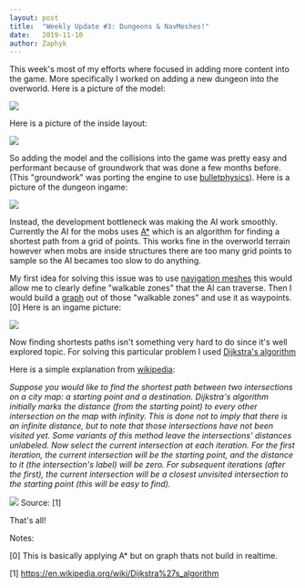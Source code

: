 ```yaml
---
layout: post
title:  "Weekly Update #3: Dungeons & NavMeshes!"
date:   2019-11-10
author: Zaphyk
---
```


This week's most of my efforts where focused in adding more content into the game. More specifically I worked on adding a new dungeon into the overworld. Here is a picture of the model:

![](/assets/img/post2/dungeon_blender.png)

Here is a picture of the inside layout:

![](/assets/img/post2/dungeon_layout.jpg)

So adding the model and the collisions into the game was pretty easy and performant because of groundwork that was done a few months before. (This "groundwork" was porting the engine to use [bulletphysics](https://en.wikipedia.org/wiki/Bullet_(software))). Here is a picture of the dungeon ingame:

![](/assets/img/post2/ingame0.png)

Instead, the development bottleneck was making the AI work smoothly. Currently the AI for the mobs uses [A*](https://en.wikipedia.org/wiki/A*_search_algorithm) which is an algorithm for finding a shortest path from a grid of points. This works fine in the overworld terrain however when mobs are inside structures there are too many grid points to sample so the AI becames too slow to do anything.

My first idea for solving this issue was to use [navigation meshes](https://en.wikipedia.org/wiki/Navigation_mesh) this would allow me to clearly define "walkable zones"
that the AI can traverse. Then I would build a [graph](https://en.wikipedia.org/wiki/Graph_theory) out of those "walkable zones" and use it as waypoints.[0] Here is an ingame picture:

![](/assets/img/post2/navmesh.png)

Now finding shortests paths isn't something very hard to do since it's well explored topic. For solving this particular problem I used [Dijkstra's algorithm ](https://en.wikipedia.org/wiki/Dijkstra%27s_algorithm)

Here is a simple explanation from [wikipedia](https://en.wikipedia.org/wiki/Dijkstra%27s_algorithm):

_Suppose you would like to find the shortest path between two intersections on a city map: a starting point and a destination. Dijkstra's algorithm initially marks the distance (from the starting point) to every other intersection on the map with infinity. This is done not to imply that there is an infinite distance, but to note that those intersections have not been visited yet. Some variants of this method leave the intersections' distances unlabeled. Now select the current intersection at each iteration. For the first iteration, the current intersection will be the starting point, and the distance to it (the intersection's label) will be zero. For subsequent iterations (after the first), the current intersection will be a closest unvisited intersection to the starting point (this will be easy to find)._

![](https://upload.wikimedia.org/wikipedia/commons/thumb/5/57/Dijkstra_Animation.gif/220px-Dijkstra_Animation.gif)
Source: [1]

That's all!

Notes:

[0] This is basically applying A* but on graph thats not build in realtime.

[1] https://en.wikipedia.org/wiki/Dijkstra%27s_algorithm

